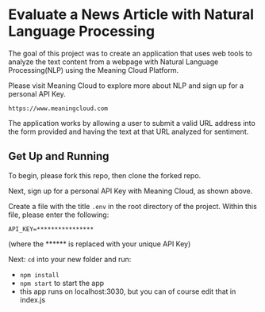 # Evaluate a News Article with Natural Language Processing

The goal of this project was to create an application that uses web tools to analyze the text content from a webpage with Natural Language Processing(NLP) using the Meaning Cloud Platform.

Please visit Meaning Cloud to explore more about NLP and sign up for a personal API Key.
```
https://www.meaningcloud.com
```
The application works by allowing a user to submit a valid URL address into the form provided and having the text at that URL analyzed for sentiment.

## Get Up and Running

To begin, please fork this repo, then clone the forked repo.

Next, sign up for a personal API Key with Meaning Cloud, as shown above.

Create a file with the title `.env` in the root directory of the project.
Within this file, please enter the following:
```
API_KEY=****************
```
(where the ****** is replaced with your unique API Key)

Next:
`cd` into your new folder and run:
- ```npm install```
- ```npm start``` to start the app
- this app runs on localhost:3030, but you can of course edit that in index.js